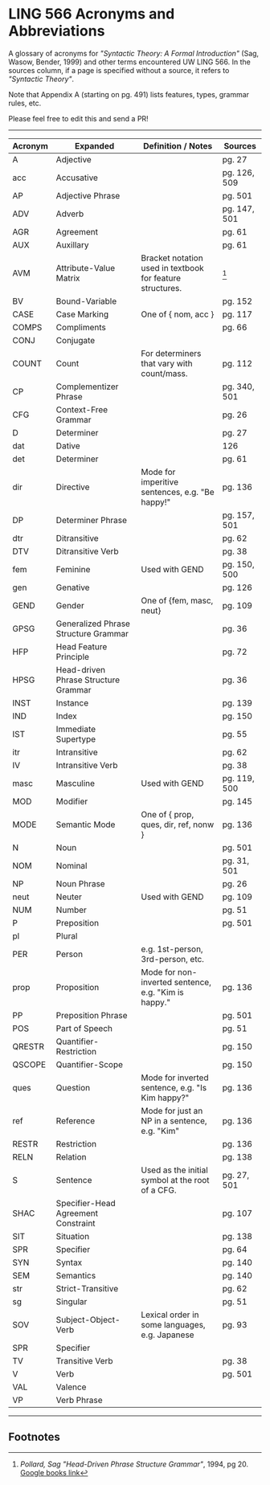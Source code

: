 # LING 566 Acronyms and Abbreviations

A glossary of acronyms for _"Syntactic Theory: A Formal Introduction"_ (Sag, Wasow, Bender, 1999) and other terms encountered UW LING 566. In the sources column, if a page is specified without a source, it refers to _"Syntactic Theory"_.

Note that Appendix A (starting on pg. 491) lists features, types, grammar rules, etc.

Please feel free to edit this and send a PR!

---

<!--

Please keep this alphabetized. :) 

Copy-paste template row:     | acronym | word | definition | src |

Meta discussion: Should this include general vocabulary, including words defined in the text explicitly? Or just acronyms?
-->


| Acronym       | Expanded     | Definition / Notes | Sources  |
| ------------- | ------------- | ---------- | ---------|
| A | Adjective | | pg. 27 |
| acc | Accusative | | pg. 126, 509 |
| AP | Adjective Phrase | | pg. 501 |
| ADV | Adverb | | pg. 147, 501 |
| AGR | Agreement | | pg. 61 |
| AUX | Auxillary | | pg. 61 |
| AVM | Attribute-Value Matrix | Bracket notation used in textbook for feature structures. | [^1] |
| BV | Bound-Variable | | pg. 152 |
| CASE | Case Marking | One of { nom, acc } | pg. 117 |
| COMPS  | Compliments  | | pg. 66 |
| CONJ | Conjugate | | |
| COUNT | Count | For determiners that vary with count/mass. | pg. 112 |
| CP | Complementizer Phrase | | pg. 340, 501 |
| CFG | Context-Free Grammar | | pg. 26 |
| D | Determiner | | pg. 27 |
| dat | Dative | | 126 |
| det | Determiner | | pg. 61 |
| dir | Directive | Mode for imperitive sentences, e.g. "Be happy!" | pg. 136 |
| DP | Determiner Phrase | | pg. 157, 501 |
| dtr | Ditransitive | | pg. 62 |
| DTV | Ditransitive Verb | | pg. 38 |
| fem | Feminine | Used with GEND | pg. 150, 500 |
| gen | Genative | | pg. 126 |
| GEND | Gender | One of {fem, masc, neut} | pg. 109 |
| GPSG | Generalized Phrase Structure Grammar | | pg. 36 |
| HFP | Head Feature Principle | | pg. 72 |
| HPSG | Head-driven Phrase Structure Grammar | | pg. 36 |
| INST | Instance | | pg. 139 |
| IND | Index | | pg. 150 |
| IST | Immediate Supertype | | pg. 55 |
| itr  | Intransitive  | | pg. 62 |
| IV | Intransitive Verb | | pg. 38 |
| masc | Masculine | Used with GEND | pg. 119, 500 |
| MOD | Modifier | | pg. 145 |
| MODE | Semantic Mode | One of { prop, ques, dir, ref, nonw } | pg. 136 |
| N | Noun | | pg. 501 |
| NOM | Nominal | | pg. 31, 501 |
| NP | Noun Phrase | | pg. 26 |
| neut | Neuter | Used with GEND | pg. 109 |
| NUM | Number | | pg. 51 |
| P | Preposition | | pg. 501 |
| pl | Plural | | |
| PER | Person | e.g. 1st-person, 3rd-person, etc. | |
| prop | Proposition | Mode for non-inverted sentence, e.g. "Kim is happy." | pg. 136 |
| PP | Preposition Phrase | | pg. 501 |
| POS | Part of Speech | | pg. 51 |
| QRESTR | Quantifier-Restriction | | pg. 150 |
| QSCOPE | Quantifier-Scope | | pg. 150 |
| ques | Question | Mode for inverted sentence, e.g. "Is Kim happy?" | pg. 136 |
| ref | Reference | Mode for just an NP in a sentence, e.g. "Kim" | pg. 136 |
| RESTR | Restriction | | pg. 136  |
| RELN | Relation | | pg. 138 |
| S | Sentence | Used as the initial symbol at the root of a CFG. | pg. 27, 501 |
| SHAC | Specifier-Head Agreement Constraint | | pg. 107 |
| SIT | Situation | | pg. 138 |
| SPR | Specifier | | pg. 64 |
| SYN | Syntax | | pg. 140 |
| SEM | Semantics | | pg. 140 |
| str | Strict-Transitive | | pg. 62
| sg | Singular | | pg. 51 |
| SOV | Subject-Object-Verb | Lexical order in some languages, e.g. Japanese | pg. 93 |
| SPR | Specifier | | |
| TV | Transitive Verb | | pg. 38 |
| V | Verb | | pg. 501 |
| VAL | Valence | | |
| VP | Verb Phrase | | |


-----

## Footnotes

[^1]: _Pollard, Sag "Head-Driven Phrase Structure Grammar"_, 1994, pg 20. [Google books link](https://books.google.com/books?id=Ftvg8Vo3QHwC&lpg=PP1&pg=PA20#v=onepage&q=avm&f=false)
